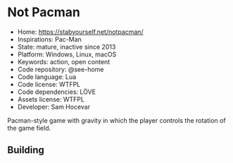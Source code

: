 # Not Pacman

- Home: https://stabyourself.net/notpacman/
- Inspirations: Pac-Man
- State: mature, inactive since 2013
- Platform: Windows, Linux, macOS
- Keywords: action, open content
- Code repository: @see-home
- Code language: Lua
- Code license: WTFPL
- Code dependencies: LÖVE
- Assets license: WTFPL
- Developer: Sam Hocevar

Pacman-style game with gravity in which the player controls the rotation of the game field.

## Building
